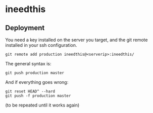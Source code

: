 # ineedthis

## Deployment
You need a key installed on the server you target, and the git remote installed in your ssh configuration.

    git remote add production ineedthis@<serverip>:ineedthis/

The general syntax is:

    git push production master

And if everything goes wrong:

    git reset HEAD^ --hard
    git push -f production master

(to be repeated until it works again)

